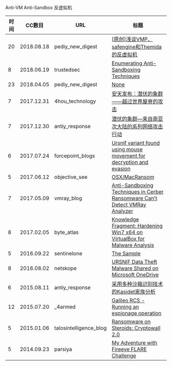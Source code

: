 Anti-VM
Anti-Sandbox
反虚拟机

| 时间 | CC数目 | URL | 标题 |
| ---- | ----- | --- | --- |
| 20 | 2018.08.18 | pediy_new_digest | [[原创]浅谈VMP、safengine和Themida的反虚拟机](https://bbs.pediy.com/thread-246358.htm) |
| 8 | 2018.06.19 | trustedsec | [Enumerating Anti-Sandboxing Techniques](https://www.trustedsec.com/2018/06/enumerating-anti-sandboxing-techniques/) |
| 23 | 2018.04.05 | pediy_new_digest | [None](https://bbs.pediy.com/thread-225735.htm) |
| 7 | 2017.12.31 | 4hou_technology | [安天发布：潜伏的象群——越过世界屋脊的攻击](http://www.4hou.com/technology/9663.html) |
| 7 | 2017.12.30 | antiy_response | [潜伏的象群—来自南亚次大陆的系列网络攻击行动](http://www.antiy.com/response/The_Latest_Elephant_Group.html) |
| 6 | 2017.07.24 | forcepoint_blogs | [Ursnif variant found using mouse movement for decryption and evasion](https://www.forcepoint.com/blog/security-labs/ursnif-variant-found-using-mouse-movement-decryption-and-evasion) |
| 5 | 2017.06.12 | objective_see | [OSX/MacRansom](https://objective-see.com/blog/blog_0x1E.html) |
| 7 | 2017.05.09 | vmray_blog | [Anti-Sandboxing Techniques in Cerber Ransomware Can’t Detect VMRay Analyzer](https://www.vmray.com/blog/anti-sandboxing-techniques-cerber-ransomware/) |
| 8 | 2017.02.05 | byte_atlas | [Knowledge Fragment: Hardening Win7 x64 on VirtualBox for Malware Analysis](http://byte-atlas.blogspot.com/2017/02/hardening-vbox-win7x64.html) |
| 5 | 2016.09.22 | sentinelone | [The Sample](https://www.sentinelone.com/blog/anti-vm-tricks/) |
| 8 | 2016.08.02 | netskope | [URSNIF Data Theft Malware Shared on Microsoft OneDrive](https://www.netskope.com/blog/ursnif-data-theft-malware-shared-on-microsoft-onedrive/) |
| 6 | 2015.08.11 | antiy_response | [采用多种沙箱识别技术的Kasidet家族分析](http://www.antiy.com/response/Kasidet.html) |
| 12 | 2015.07.20 | _4armed | [Galileo RCS - Running an espionage operation](https://www.4armed.com/blog/galileo-rcs-running-espionage-operation/) |
| 5 | 2015.01.06 | talosintelligence_blog | [Ransomware on Steroids: Cryptowall 2.0](https://blog.talosintelligence.com/2015/01/ransomware-on-steroids-cryptowall-20.html) |
| 5 | 2014.09.23 | parsiya | [My Adventure with Fireeye FLARE Challenge](https://parsiya.net/blog/2014-09-23-my-adventure-with-fireeye-flare-challenge/) |
